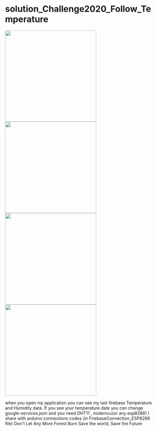 # solution_Challenge2020_Follow_Temperature
 <image src = "images/image3.jpg" width =300> <image src = "images/image2.jpg" width =300> 
 <image src = "images/image1.jpg" width =300> <image src = "images/image4.jpg" width =300>
  
when you open my application you can see my last firebase Temperature and Humidity data. İf you see your temperature date you can change  google-services.json and you need DHT11 , nodemcu(or any esp8266) I share with arduino connections codes (in FirebaseConnection_ESP8266 file) Don't Let Any More Forest Burn Save the world, Save the Future

